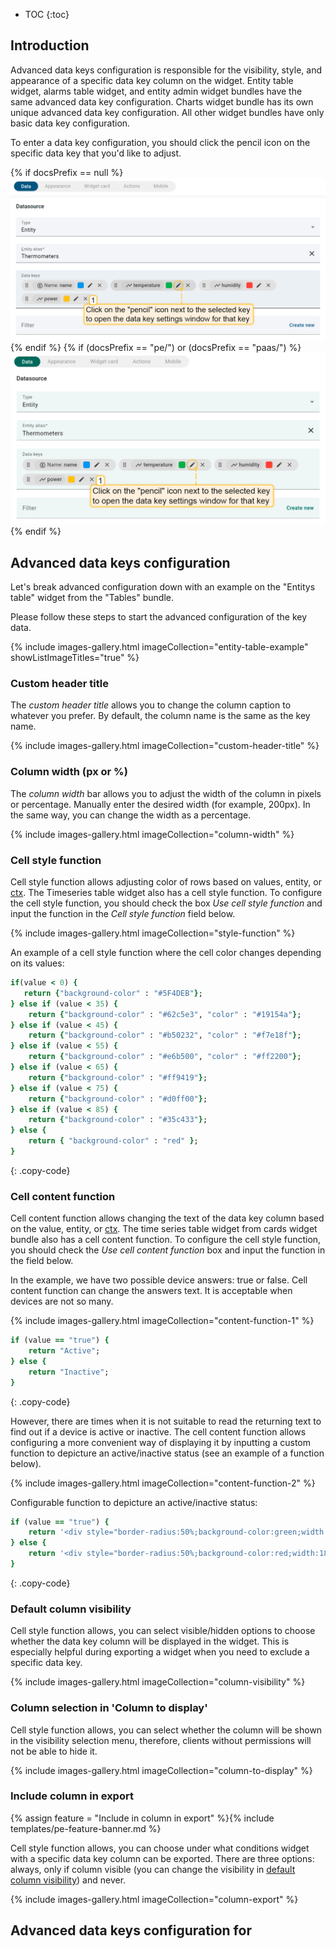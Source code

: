 * TOC
{:toc}

## Introduction

Advanced data keys configuration is responsible for the visibility, style, and appearance of a specific data key column on the widget.
Entity table widget, alarms table widget, and entity admin widget bundles have the same advanced data key configuration.
Charts widget bundle has its own unique advanced data key configuration. All other widget bundles have only basic data key configuration.

To enter a data key configuration, you should click the pencil icon on the specific data key that you'd like to adjust.

{% if docsPrefix == null %}
![image](/images/user-guide/widgets/advanced-data-key/enter-data-key-configuration-ce.png)
{% endif %}
{% if (docsPrefix == "pe/") or (docsPrefix == "paas/") %}
![image](/images/user-guide/widgets/advanced-data-key/enter-data-key-configuration-pe.png)
{% endif %}

## Advanced data keys configuration

Let's break advanced configuration down with an example on the "Entitys table" widget from the "Tables" bundle.

Please follow these steps to start the advanced configuration of the key data.

{% include images-gallery.html imageCollection="entity-table-example" showListImageTitles="true" %}

### Custom header title

The _custom header title_ allows you to change the column caption to whatever you prefer. By default, the column name is the same as the key name.

{% include images-gallery.html imageCollection="custom-header-title" %}

### Column width (px or %)

The _column width_ bar allows you to adjust the width of the column in pixels or percentage. Manually enter the desired width (for example, 200px).
In the same way, you can change the width as a percentage.

{% include images-gallery.html imageCollection="column-width" %}

### Cell style function

Cell style function allows adjusting color of rows based on values, entity, or [ctx](/docs/{{docsPrefix}}user-guide/contribution/widgets-development/#basic-widget-api).
The Timeseries table widget also has a cell style function. 
To configure the cell style function, you should check the box _Use cell style function_ and input the function in the _Cell style function_ field below. 

{% include images-gallery.html imageCollection="style-function" %}

An example of a cell style function where the cell color changes depending on its values:

```ruby
if(value < 0) {
   return {"background-color" : "#5F4DEB"};
} else if (value < 35) {
    return {"background-color" : "#62c5e3", "color" : "#19154a"};
} else if (value < 45) {
    return {"background-color" : "#b50232", "color" : "#f7e18f"};
} else if (value < 55) {
    return {"background-color" : "#e6b500", "color" : "#ff2200"};
} else if (value < 65) {
    return {"background-color" : "#ff9419"};
} else if (value < 75) {
    return {"background-color" : "#d0ff00"};
} else if (value < 85) {
    return {"background-color" : "#35c433"};
} else { 
    return { "background-color" : "red" };
}
```
{: .copy-code}

### Cell content function

Cell content function allows changing the text of the data key column based on the value, entity, or [ctx](/docs/{{docsPrefix}}user-guide/contribution/widgets-development/#basic-widget-api).
The time series table widget from cards widget bundle also has a cell content function. To configure the cell style function, you should check the _Use cell content function_ box and input the function in the field below.

In the example, we have two possible device answers: true or false. Cell content function can change the answers text. It is acceptable when devices are not so many.

{% include images-gallery.html imageCollection="content-function-1" %}

```ruby
if (value == "true") {
    return "Active";
} else {
    return "Inactive";
}
```
{: .copy-code}

However, there are times when it is not suitable to read the returning text to find out if a device is active or inactive.
The cell content function allows configuring a more convenient way of displaying it by inputting a custom function to depicture an active/inactive status (see an example of a function below).

{% include images-gallery.html imageCollection="content-function-2" %}

Configurable function to depicture an active/inactive status:

```ruby
if (value == "true") {
    return '<div style="border-radius:50%;background-color:green;width:18px;height:18px"></div>';
} else {
    return '<div style="border-radius:50%;background-color:red;width:18px;height:18px"></div>';
}
```
{: .copy-code}

### Default column visibility 

Cell style function allows, you can select visible/hidden options to choose whether the data key column will be displayed in the widget.
This is especially helpful during exporting a widget when you need to exclude a specific data key.

{% include images-gallery.html imageCollection="column-visibility" %}

### Column selection in 'Column to display'

Cell style function allows, you can select whether the column will be shown in the visibility selection menu, therefore, clients without permissions will not be able to hide it.

{% include images-gallery.html imageCollection="column-to-display" %}

### Include column in export

{% assign feature = "Include in column in export" %}{% include templates/pe-feature-banner.md %}

Cell style function allows, you can choose under what conditions widget with a specific data key column can be exported. 
There are three options: always, only if column visible (you can change the visibility in [default column visibility](#default-column-visibility))
and never.

{% include images-gallery.html imageCollection="column-export" %}

## Advanced data keys configuration for 